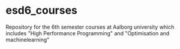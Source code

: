 # esd6_courses
Repository for the 6th semester courses at Aalborg university which includes "High Performance Programming" and "Optimisation and machinelearning"
